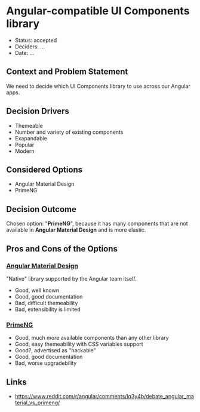 # Angular-compatible UI Components library

* Status: accepted
* Deciders: ...
* Date: ...

## Context and Problem Statement

We need to decide which UI Components library to use across our Angular apps.

## Decision Drivers

* Themeable
* Number and variety of existing components
* Exapandable
* Popular
* Modern

## Considered Options

* Angular Material Design
* PrimeNG

## Decision Outcome

Chosen option: "**PrimeNG**", because it has many components that are not available in **Angular Material Design** and is more elastic.

## Pros and Cons of the Options

### [Angular Material Design](https://material.angular.io/components/categories)

"Native" library supported by the Angular team itself.

* Good, well known
* Good, good documentation
* Bad, difficult themeability
* Bad, extensibility is limited

### [PrimeNG](https://www.primefaces.org/primeng/showcase/#/)

* Good, much more available components than any other library
* Good, easy themeability with CSS variables support
* Good?, advertised as "hackable"
* Good, good documentation
* Bad, worse upgradebility

## Links <!-- optional -->

* https://www.reddit.com/r/angular/comments/lq3y4b/debate_angular_material_vs_primeng/
